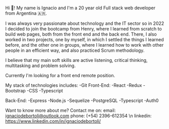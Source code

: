Hi 👋! My name is Ignacio and I'm a 20 year old Full stack web developer from Argentina 🇦🇷.

I was always very passionate about technology and the IT sector so in 2022 I decided to join the bootcamp from Henry, where I learned from scratch to build web pages, both from the front end and the back end. There, I also worked in two projects, one by myself, in which I settled the things I learned before, and the other one in groups, where I learned how to work with other people in an efficient way, and also practiced Scrum methodology.

I believe that my main soft skills are active listening, critical thinking, multitasking and problem solving.

Currently I'm looking for a front end remote position.

My stack of technologies includes:
-Git
Front-End:
-React
-Redux
-Bootstrap
-CSS
-Typescript

Back-End:
-Express
-Node.js
-Sequelize
-PostgreSQL
-Typescript
-Auth0

Want to know more about me? Contact me on:
email: ignaciodebortoli@outlook.com
phone: (+54) 2396-612354 \n
linkedin: https://www.linkedin.com/in/ignaciodebortoli/
